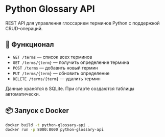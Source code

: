 # Python Glossary API

REST API для управления глоссарием терминов Python с поддержкой CRUD-операций.

## 🚀 Функционал

- `GET /terms` — список всех терминов
- `GET /terms/{term}` — получить определение термина
- `POST /terms` — добавить новый термин
- `PUT /terms/{term}` — обновить определение
- `DELETE /terms/{term}` — удалить термин

Данные хранятся в SQLite. При старте создаются таблицы автоматически.

## 📦 Запуск с Docker

```bash
docker build -t python-glossary-api .
docker run -p 8000:8000 python-glossary-api